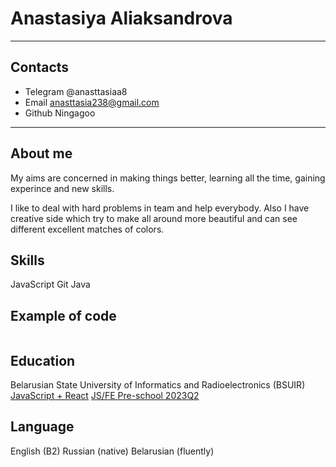 # Anastasiya Aliaksandrova
-----------------------------------
## Contacts
* Telegram @anasttasiaa8
* Email anasttasia238@gmail.com
* Github Ningagoo
-----------------------------------
## About me
My aims are concerned in making things better, learning all the time, gaining experince and new skills.

I like to deal with hard problems in team and help everybody. Also I have creative side which try to make all around more beautiful and can see different excellent matches of colors.

## Skills
JavaScript 
Git
Java


## Example of code
```
```

## Education
Belarusian State University of Informatics and Radioelectronics (BSUIR)
[JavaScript + React](https://www.udemy.com/course/javascript_full/) 
[JS/FE Pre-school 2023Q2](https://rs.school/js-stage0/)

## Language
English (B2)
Russian (native)
Belarusian (fluently)